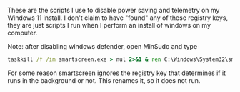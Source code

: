These are the scripts I use to disable power saving and telemetry on my Windows 11 install.
I don't claim to have "found" any of these registry keys, they are just scripts I run when I perform an install of windows on my computer.

Note: after disabling windows defender, open MinSudo and type

```bat
taskkill /f /im smartscreen.exe > nul 2>&1 & ren C:\Windows\System32\smartscreen.exe smartscreen.exee
```

For some reason smartscreen ignores the registry key that determines if it runs in the background or not. This renames it, so it does not run.

